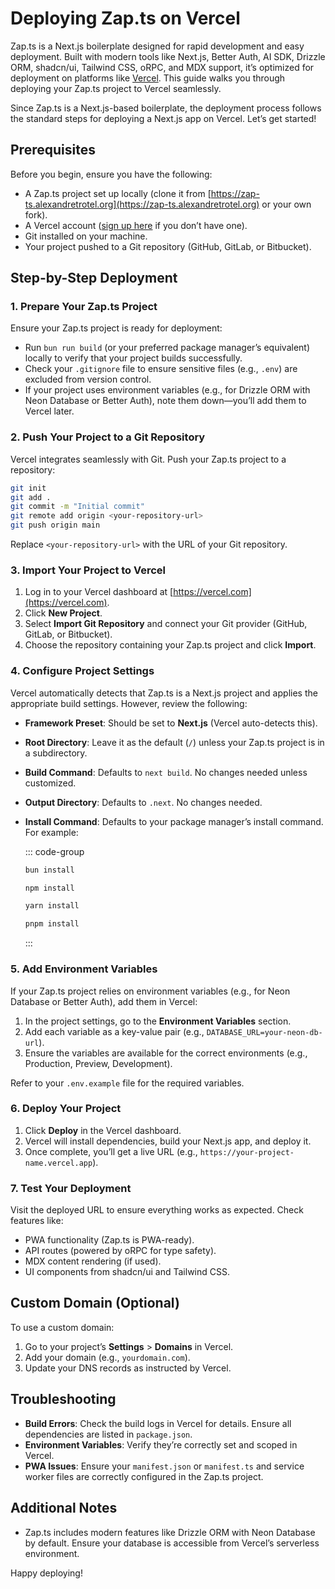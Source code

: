 # Deploying Zap.ts on Vercel

Zap.ts is a Next.js boilerplate designed for rapid development and easy deployment. Built with modern tools like Next.js, Better Auth, AI SDK, Drizzle ORM, shadcn/ui, Tailwind CSS, oRPC, and MDX support, it’s optimized for deployment on platforms like [Vercel](https://vercel.com). This guide walks you through deploying your Zap.ts project to Vercel seamlessly.

Since Zap.ts is a Next.js-based boilerplate, the deployment process follows the standard steps for deploying a Next.js app on Vercel. Let’s get started!

## Prerequisites

Before you begin, ensure you have the following:

- A Zap.ts project set up locally (clone it from [https://zap-ts.alexandretrotel.org](https://zap-ts.alexandretrotel.org) or your own fork).
- A Vercel account ([sign up here](https://vercel.com/signup) if you don’t have one).
- Git installed on your machine.
- Your project pushed to a Git repository (GitHub, GitLab, or Bitbucket).

## Step-by-Step Deployment

### 1. Prepare Your Zap.ts Project

Ensure your Zap.ts project is ready for deployment:

- Run `bun run build` (or your preferred package manager’s equivalent) locally to verify that your project builds successfully.
- Check your `.gitignore` file to ensure sensitive files (e.g., `.env`) are excluded from version control.
- If your project uses environment variables (e.g., for Drizzle ORM with Neon Database or Better Auth), note them down—you’ll add them to Vercel later.

### 2. Push Your Project to a Git Repository

Vercel integrates seamlessly with Git. Push your Zap.ts project to a repository:

```bash
git init
git add .
git commit -m "Initial commit"
git remote add origin <your-repository-url>
git push origin main
```

Replace `<your-repository-url>` with the URL of your Git repository.

### 3. Import Your Project to Vercel

1. Log in to your Vercel dashboard at [https://vercel.com](https://vercel.com).
2. Click **New Project**.
3. Select **Import Git Repository** and connect your Git provider (GitHub, GitLab, or Bitbucket).
4. Choose the repository containing your Zap.ts project and click **Import**.

### 4. Configure Project Settings

Vercel automatically detects that Zap.ts is a Next.js project and applies the appropriate build settings. However, review the following:

- **Framework Preset**: Should be set to **Next.js** (Vercel auto-detects this).
- **Root Directory**: Leave it as the default (`/`) unless your Zap.ts project is in a subdirectory.
- **Build Command**: Defaults to `next build`. No changes needed unless customized.
- **Output Directory**: Defaults to `.next`. No changes needed.
- **Install Command**: Defaults to your package manager’s install command. For example:

  ::: code-group

  ```bash [bun]
  bun install
  ```

  ```bash [npm]
  npm install
  ```

  ```bash [yarn]
  yarn install
  ```

  ```bash [pnpm]
  pnpm install
  ```

  :::

### 5. Add Environment Variables

If your Zap.ts project relies on environment variables (e.g., for Neon Database or Better Auth), add them in Vercel:

1. In the project settings, go to the **Environment Variables** section.
2. Add each variable as a key-value pair (e.g., `DATABASE_URL=your-neon-db-url`).
3. Ensure the variables are available for the correct environments (e.g., Production, Preview, Development).

Refer to your `.env.example` file for the required variables.

### 6. Deploy Your Project

1. Click **Deploy** in the Vercel dashboard.
2. Vercel will install dependencies, build your Next.js app, and deploy it.
3. Once complete, you’ll get a live URL (e.g., `https://your-project-name.vercel.app`).

### 7. Test Your Deployment

Visit the deployed URL to ensure everything works as expected. Check features like:

- PWA functionality (Zap.ts is PWA-ready).
- API routes (powered by oRPC for type safety).
- MDX content rendering (if used).
- UI components from shadcn/ui and Tailwind CSS.

## Custom Domain (Optional)

To use a custom domain:

1. Go to your project’s **Settings** > **Domains** in Vercel.
2. Add your domain (e.g., `yourdomain.com`).
3. Update your DNS records as instructed by Vercel.

## Troubleshooting

- **Build Errors**: Check the build logs in Vercel for details. Ensure all dependencies are listed in `package.json`.
- **Environment Variables**: Verify they’re correctly set and scoped in Vercel.
- **PWA Issues**: Ensure your `manifest.json` or `manifest.ts` and service worker files are correctly configured in the Zap.ts project.

## Additional Notes

- Zap.ts includes modern features like Drizzle ORM with Neon Database by default. Ensure your database is accessible from Vercel’s serverless environment.

Happy deploying!
